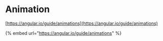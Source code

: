 # Animation

[https://angular.io/guide/animations](https://angular.io/guide/animations)

{% embed url="https://angular.io/guide/animations" %}



